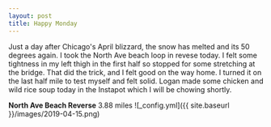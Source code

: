 ```yaml
---
layout: post
title: Happy Monday
---
```


Just a day after Chicago's April blizzard, the snow has melted and its 50 degrees again. I took the North Ave beach loop in revese today. I felt some tightness in my left thigh in the first half so stopped for some stretching at the bridge. That did the trick, and I felt good on the way home. I turned it on the last half mile to test myself and felt solid. Logan made some chicken and wild rice soup today in the Instapot which I will be chowing shortly.

**North Ave Beach Reverse** 3.88 miles
![_config.yml]({{ site.baseurl }}/images/2019-04-15.png)
